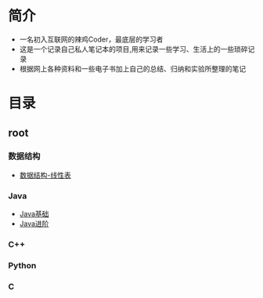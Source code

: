 # 简介

- 一名初入互联网的辣鸡Coder，最底层的学习者
- 这是一个记录自己私人笔记本的项目,用来记录一些学习、生活上的一些琐碎记录
- 根据网上各种资料和一些电子书加上自己的总结、归纳和实验所整理的笔记

# 目录

## root

### 	数据结构

- [数据结构-线性表]([https://github.com/koyangyang/PrivateNotebook/blob/master/%E6%95%B0%E6%8D%AE%E7%BB%93%E6%9E%84/%E6%95%B0%E6%8D%AE%E7%BB%93%E6%9E%84-%E7%BA%BF%E6%80%A7%E8%A1%A8.md](https://github.com/koyangyang/PrivateNotebook/blob/master/数据结构/数据结构-线性表.md))

### 	Java

- [Java基础]([https://github.com/koyangyang/PrivateNotebook/blob/master/Java/Java%E5%9F%BA%E7%A1%80.md](https://github.com/koyangyang/PrivateNotebook/blob/master/Java/Java基础.md))
- [Java进阶]([https://github.com/koyangyang/PrivateNotebook/blob/master/Java/Java%E8%BF%9B%E9%98%B6.md](https://github.com/koyangyang/PrivateNotebook/blob/master/Java/Java进阶.md))

### 	C++

### 	Python

### 	C



